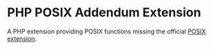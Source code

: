 # PHP POSIX Addendum Extension

A PHP extension providing POSIX functions missing the official [POSIX extension](https://www.php.net/manual/book.posix.php).



